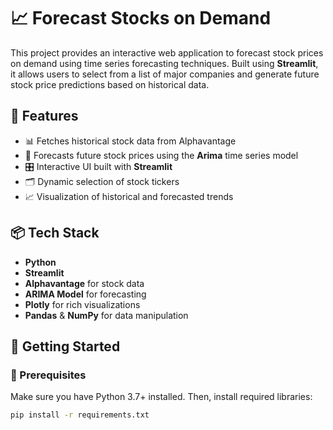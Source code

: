 # 📈 Forecast Stocks on Demand

This project provides an interactive web application to forecast stock prices on demand using time series forecasting techniques. Built using **Streamlit**, it allows users to select from a list of major companies and generate future stock price predictions based on historical data.

## 🚀 Features

- 📊 Fetches historical stock data from Alphavantage
- 🔮 Forecasts future stock prices using the **Arima** time series model
- 🎛️ Interactive UI built with **Streamlit**
- 🗂️ Dynamic selection of stock tickers
- 📈 Visualization of historical and forecasted trends

## 📦 Tech Stack

- **Python**
- **Streamlit**
- **Alphavantage** for stock data
- **ARIMA Model** for forecasting
- **Plotly** for rich visualizations
- **Pandas** & **NumPy** for data manipulation

## 🏁 Getting Started

### 🔧 Prerequisites

Make sure you have Python 3.7+ installed. Then, install required libraries:

```bash
pip install -r requirements.txt
